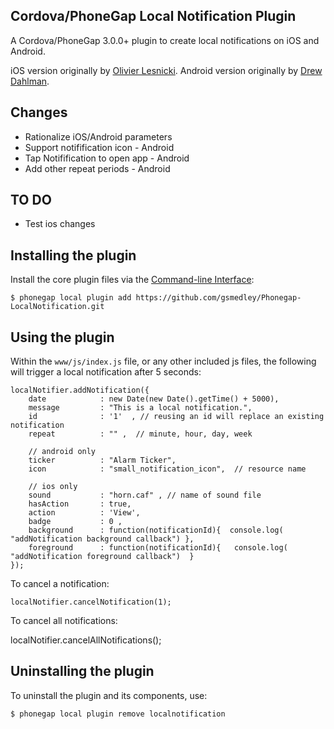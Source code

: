 Cordova/PhoneGap Local Notification Plugin
------------------------------------------

A Cordova/PhoneGap 3.0.0+ plugin to create local notifications on iOS and Android.

iOS version originally by [Olivier Lesnicki](https://github.com/olivierlesnicki/cordova-ios-LocalNotification). 
Android version originally by [Drew Dahlman](https://github.com/DrewDahlman/Phonegap-LocalNotification/blob/master/readme.md).

Changes
-------

- Rationalize iOS/Android parameters
- Support notifification icon - Android
- Tap Notifification to open app - Android
- Add other repeat periods - Android

TO DO
-----

- Test ios changes


Installing the plugin
---------------------

Install the core plugin files via the [Command-line Interface](http://docs.phonegap.com/en/3.0.0/guide_cli_index.md.html#The%20Command-line%20Interface):

    $ phonegap local plugin add https://github.com/gsmedley/Phonegap-LocalNotification.git


Using the plugin
----------------

Within the `www/js/index.js` file, or any other included js files, the following will trigger a local notification after 5 seconds:

    localNotifier.addNotification({
        date            : new Date(new Date().getTime() + 5000),
        message         : "This is a local notification.",
        id              : '1'  , // reusing an id will replace an existing notification
        repeat          : "" ,  // minute, hour, day, week

        // android only
        ticker          : "Alarm Ticker",
        icon            : "small_notification_icon",  // resource name

        // ios only
        sound           : "horn.caf" , // name of sound file
        hasAction       : true,
        action          : 'View',
        badge           : 0 ,        
        background      : function(notificationId){  console.log( "addNotification background callback") },
        foreground      : function(notificationId){   console.log( "addNotification foreground callback")  }
    });

To cancel a notification:

    localNotifier.cancelNotification(1);

To cancel all notifications:

   localNotifier.cancelAllNotifications();

Uninstalling the plugin
-----------------------

To uninstall the plugin and its components, use:

    $ phonegap local plugin remove localnotification


